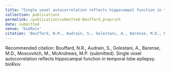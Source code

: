 ```yaml
---
title: "Single voxel autocorrelation reflects hippocampal function in temporal lobe epilepsy"
collection: publications
permalink: /publication/submitted-Bouffard_preprint
date: submitted
venue: 'bioRxiv'
citation: 'Bouffard, N.R., Audrain, S., Golestani, A., Barense, M.D., Moscovitch, M., McAndrews, M.P. (submitted). Single voxel autocorrelation reflects hippocampal function in temporal lobe epilepsy. bioRxiv'
---
```

Recommended citation: Bouffard, N.R., Audrain, S., Golestani, A., Barense, M.D., Moscovitch, M., McAndrews, M.P. (submitted). Single voxel autocorrelation reflects hippocampal function in temporal lobe epilepsy. bioRxiv
